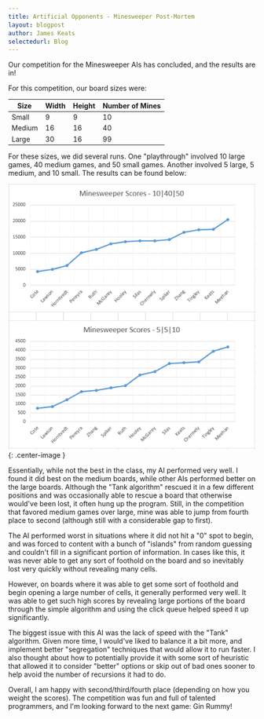 ```yaml
---
title: Artificial Opponents - Minesweeper Post-Mortem
layout: blogpost
author: James Keats
selectedurl: Blog
---
```

Our competition for the Minesweeper AIs has concluded, and the results are in!

<!--more-->

For this competition, our board sizes were:

| Size  | Width | Height | Number of Mines |
|---|---|---|---|
| Small | 9 | 9 | 10 |
| Medium | 16 | 16 | 40 |
| Large | 30 | 16 | 99 |

For these sizes, we did several runs. One "playthrough" involved 10 large games, 40 medium games, and 50 small games. Another involved 5 large, 5 medium, and 10 small. The results can be found below:

![](/assets/img/blog/artificial-opponents/minesweeper_results.png){: .center-image }

Essentially, while not the best in the class, my AI performed very well. I found it did best on the medium boards, while other AIs performed better on the large boards. Although the "Tank algorithm" rescued it in a few different positions and was occasionally able to rescue a board that otherwise would've been lost, it often hung up the program. Still, in the competition that favored medium games over large, mine was able to jump from fourth place to second (although still with a considerable gap to first).

The AI performed worst in situations where it did not hit a "0" spot to begin, and was forced to content with a bunch of "islands" from random guessing and couldn't fill in a significant portion of information. In cases like this, it was never able to get any sort of foothold on the board and so inevitably lost very quickly without revealing many cells.

However, on boards where it was able to get some sort of foothold and begin opening a large number of cells, it generally performed very well. It was able to get such high scores by revealing large portions of the board through the simple algorithm and using the click queue helped speed it up significantly.

The biggest issue with this AI was the lack of speed with the "Tank" algorithm. Given more time, I would've liked to balance it a bit more, and implement better "segregation" techniques that would allow it to run faster. I also thought about how to potentially provide it with some sort of heuristic that allowed it to consider "better" options or skip out of bad ones sooner to help avoid the number of recursions it had to do.

Overall, I am happy with second/third/fourth place (depending on how you weight the scores). The competition was fun and full of talented programmers, and I'm looking forward to the next game: Gin Rummy!
